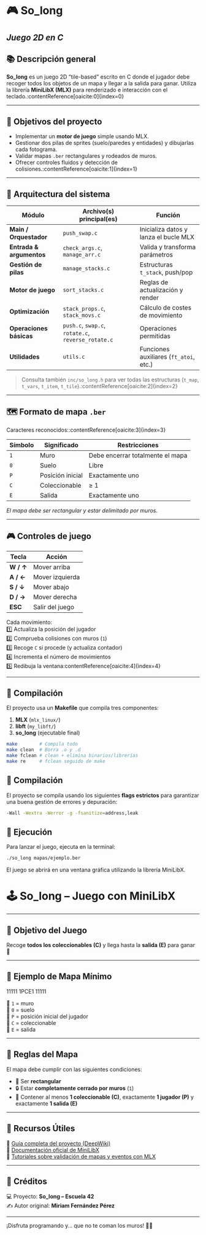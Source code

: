 # 🎮 So_long
## *Juego 2D en C*

## 📚 Descripción general
**So_long** es un juego 2D “tile-based” escrito en C donde el jugador debe recoger todos los objetos de un mapa y llegar a la salida para ganar. Utiliza la librería **MiniLibX (MLX)** para renderizado e interacción con el teclado.:contentReference[oaicite:0]{index=0}

---

## 🎯 Objetivos del proyecto
- Implementar un **motor de juego** simple usando MLX.  
- Gestionar dos pilas de sprites (suelo/paredes y entidades) y dibujarlas cada fotograma.  
- Validar mapas `.ber` rectangulares y rodeados de muros.  
- Ofrecer controles fluidos y detección de colisiones.:contentReference[oaicite:1]{index=1}

---

## 🧱 Arquitectura del sistema
| Módulo | Archivo(s) principal(es) | Función |
|--------|--------------------------|---------|
| **Main / Orquestador** | `push_swap.c` | Inicializa datos y lanza el bucle MLX |
| **Entrada & argumentos** | `check_args.c`, `manage_arr.c` | Valida y transforma parámetros |
| **Gestión de pilas** | `manage_stacks.c` | Estructuras `t_stack`, push/pop |
| **Motor de juego** | `sort_stacks.c` | Reglas de actualización y render |
| **Optimización** | `stack_props.c`, `stack_movs.c` | Cálculo de costes de movimiento |
| **Operaciones básicas** | `push.c`, `swap.c`, `rotate.c`, `reverse_rotate.c` | Operaciones permitidas |
| **Utilidades** | `utils.c` | Funciones auxiliares (`ft_atoi`, etc.) |

> Consulta también `inc/so_long.h` para ver todas las estructuras (`t_map`, `t_vars`, `t_item`, `t_tile`).:contentReference[oaicite:2]{index=2}

---

## 🗺️ Formato de mapa `.ber`
Caracteres reconocidos:​:contentReference[oaicite:3]{index=3}  

| Símbolo | Significado | Restricciones |
|---------|-------------|---------------|
| `1` | Muro | Debe encerrar totalmente el mapa |
| `0` | Suelo | Libre |
| `P` | Posición inicial | Exactamente uno |
| `C` | Coleccionable | ≥ 1 |
| `E` | Salida | Exactamente uno |

*El mapa debe ser rectangular y estar delimitado por muros*.

---

## 🎮 Controles de juego
| Tecla | Acción |
|-------|--------|
| **W / ↑** | Mover arriba |
| **A / ←** | Mover izquierda |
| **S / ↓** | Mover abajo |
| **D / →** | Mover derecha |
| **ESC** | Salir del juego |

Cada movimiento:  
1️⃣ Actualiza la posición del jugador  
2️⃣ Comprueba colisiones con muros (`1`)  
3️⃣ Recoge `C` si procede (y actualiza contador)  
4️⃣ Incrementa el número de movimientos  
5️⃣ Redibuja la ventana:contentReference[oaicite:4]{index=4}

---

## 🔧 Compilación
El proyecto usa un **Makefile** que compila tres componentes:  

1. **MLX** (`mlx_linux/`)  
2. **libft** (`my_libft/`)  
3. **so_long** (ejecutable final)

```bash
make        # Compila todo
make clean  # Borra .o y .d
make fclean # clean + elimina binarios/librerías
make re     # fclean seguido de make
```

## 🔧 Compilación

El proyecto se compila usando los siguientes **flags estrictos** para garantizar una buena gestión de errores y depuración:

```bash
-Wall -Wextra -Werror -g -fsanitize=address,leak
```

## 🚀 **Ejecución**

Para lanzar el juego, ejecuta en la terminal:

```bash
./so_long mapas/ejemplo.ber
```
El juego se abrirá en una ventana gráfica utilizando la librería MiniLibX.

# 🕹️ **So_long – Juego con MiniLibX**

---

## 🎯 **Objetivo del Juego**

Recoge **todos los coleccionables (C)** y llega hasta la **salida (E)** para ganar 🏁

---

## 🧩 **Ejemplo de Mapa Mínimo**

11111
1PCE1
11111

🔹 `1` = muro  
🔹 `0` = suelo  
🔹 `P` = posición inicial del jugador  
🔹 `C` = coleccionable  
🔹 `E` = salida

---

## 📌 **Reglas del Mapa**

El mapa debe cumplir con las siguientes condiciones:

- 🧱 Ser **rectangular**
- 🔒 Estar **completamente cerrado por muros** (`1`)
- 🎯 Contener al menos **1 coleccionable (C)**, exactamente **1 jugador (P)** y exactamente **1 salida (E)**

---

## 📎 **Recursos Útiles**

📘 [Guía completa del proyecto (DeepWiki)](#)  
📗 [Documentación oficial de MiniLibX](#)  
📙 [Tutoriales sobre validación de mapas y eventos con MLX](#)

---

## 📝 **Créditos**

💻 Proyecto: **So_long – Escuela 42**  
✍️ Autor original: **Miriam Fernández Pérez**  

---

¡Disfruta programando y… que no te coman los muros! 🧱✨

